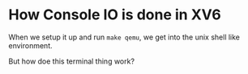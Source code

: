 # How Console IO is done in XV6

When we setup it up and run `make qemu`, we get into the unix shell like environment.

But how doe this terminal thing work?

